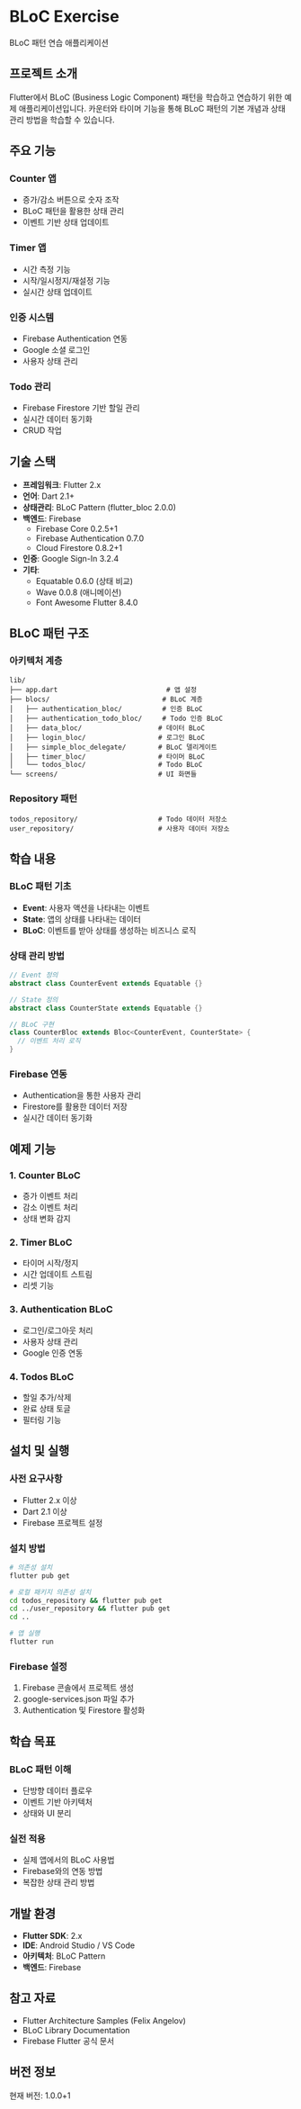 # BLoC Exercise

BLoC 패턴 연습 애플리케이션

## 프로젝트 소개

Flutter에서 BLoC (Business Logic Component) 패턴을 학습하고 연습하기 위한 예제 애플리케이션입니다. 카운터와 타이머 기능을 통해 BLoC 패턴의 기본 개념과 상태 관리 방법을 학습할 수 있습니다.

## 주요 기능

### Counter 앱
- 증가/감소 버튼으로 숫자 조작
- BLoC 패턴을 활용한 상태 관리
- 이벤트 기반 상태 업데이트

### Timer 앱
- 시간 측정 기능
- 시작/일시정지/재설정 기능
- 실시간 상태 업데이트

### 인증 시스템
- Firebase Authentication 연동
- Google 소셜 로그인
- 사용자 상태 관리

### Todo 관리
- Firebase Firestore 기반 할일 관리
- 실시간 데이터 동기화
- CRUD 작업

## 기술 스택

- **프레임워크**: Flutter 2.x
- **언어**: Dart 2.1+
- **상태관리**: BLoC Pattern (flutter_bloc 2.0.0)
- **백엔드**: Firebase
  - Firebase Core 0.2.5+1
  - Firebase Authentication 0.7.0
  - Cloud Firestore 0.8.2+1
- **인증**: Google Sign-In 3.2.4
- **기타**: 
  - Equatable 0.6.0 (상태 비교)
  - Wave 0.0.8 (애니메이션)
  - Font Awesome Flutter 8.4.0

## BLoC 패턴 구조

### 아키텍처 계층
```
lib/
├── app.dart                           # 앱 설정
├── blocs/                            # BLoC 계층
│   ├── authentication_bloc/          # 인증 BLoC
│   ├── authentication_todo_bloc/     # Todo 인증 BLoC
│   ├── data_bloc/                   # 데이터 BLoC
│   ├── login_bloc/                  # 로그인 BLoC
│   ├── simple_bloc_delegate/        # BLoC 델리게이트
│   ├── timer_bloc/                  # 타이머 BLoC
│   └── todos_bloc/                  # Todo BLoC
└── screens/                         # UI 화면들
```

### Repository 패턴
```
todos_repository/                    # Todo 데이터 저장소
user_repository/                     # 사용자 데이터 저장소
```

## 학습 내용

### BLoC 패턴 기초
- **Event**: 사용자 액션을 나타내는 이벤트
- **State**: 앱의 상태를 나타내는 데이터
- **BLoC**: 이벤트를 받아 상태를 생성하는 비즈니스 로직

### 상태 관리 방법
```dart
// Event 정의
abstract class CounterEvent extends Equatable {}

// State 정의  
abstract class CounterState extends Equatable {}

// BLoC 구현
class CounterBloc extends Bloc<CounterEvent, CounterState> {
  // 이벤트 처리 로직
}
```

### Firebase 연동
- Authentication을 통한 사용자 관리
- Firestore를 활용한 데이터 저장
- 실시간 데이터 동기화

## 예제 기능

### 1. Counter BLoC
- 증가 이벤트 처리
- 감소 이벤트 처리
- 상태 변화 감지

### 2. Timer BLoC
- 타이머 시작/정지
- 시간 업데이트 스트림
- 리셋 기능

### 3. Authentication BLoC
- 로그인/로그아웃 처리
- 사용자 상태 관리
- Google 인증 연동

### 4. Todos BLoC
- 할일 추가/삭제
- 완료 상태 토글
- 필터링 기능

## 설치 및 실행

### 사전 요구사항
- Flutter 2.x 이상
- Dart 2.1 이상
- Firebase 프로젝트 설정

### 설치 방법
```bash
# 의존성 설치
flutter pub get

# 로컬 패키지 의존성 설치
cd todos_repository && flutter pub get
cd ../user_repository && flutter pub get
cd ..

# 앱 실행
flutter run
```

### Firebase 설정
1. Firebase 콘솔에서 프로젝트 생성
2. google-services.json 파일 추가
3. Authentication 및 Firestore 활성화

## 학습 목표

### BLoC 패턴 이해
- 단방향 데이터 플로우
- 이벤트 기반 아키텍처
- 상태와 UI 분리

### 실전 적용
- 실제 앱에서의 BLoC 사용법
- Firebase와의 연동 방법
- 복잡한 상태 관리 방법

## 개발 환경

- **Flutter SDK**: 2.x
- **IDE**: Android Studio / VS Code
- **아키텍처**: BLoC Pattern
- **백엔드**: Firebase

## 참고 자료

- Flutter Architecture Samples (Felix Angelov)
- BLoC Library Documentation
- Firebase Flutter 공식 문서

## 버전 정보

현재 버전: 1.0.0+1